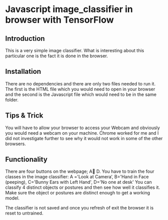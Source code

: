 # Javascript image_classifier in browser with TensorFlow 

## Introduction 
This is a very simple image classifier. What is interesting about this particular one is the fact it is done in the browser.

## Installation 
There are no dependencies and there are only two files needed to run it. The first is the HTML file which you would need to open in your browser and the second is the Javascript file which would need to be in the same folder.

## Tips & Trick 
You will have to allow your browser to access your Webcam and obviously you would need a webcam on your machine. Chrome worked for me and I did not investigate further to see why it would not work in some of the other browsers.

## Functionality 
There are four buttons on the webpage; A D. You have to train the four classes in the image classifier:
A ='Look at Camera’, B='Hand in Face (peeping), C='Bunny Ears with Left Hand', D='No one at desk' 
You can classify 4 distinct objects or postures and then see how well it classifies it. Make sure the object or postures are distinct enough to get a working model.

The classifier is not saved and once you refresh of exit the browser it is reset to untrained.



